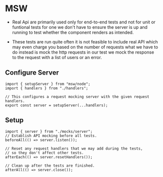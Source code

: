 # MSW

- Real Api are primarily used only for end-to-end tests and not for unit or funtional tests for one we don't have to ensure the server is up and running to test whether the component renders as intended.

- These tests are run quite often it is not feasible to include real API which may even charge you based on the number of requests what we have to do instead is mock the http requests in our test we mock the response to the request with a list of users or an error.

## Configure Server

```
import { setupServer } from "msw/node";
import { handlers } from "./handlers";

// This configures a request mocking server with the given request handlers.
export const server = setupServer(...handlers);
```

## Setup

```
import { server } from "./mocks/server";
// Establish API mocking before all tests.
beforeAll(() => server.listen());

// Reset any request handlers that we may add during the tests,
// so they don't affect other tests.
afterEach(() => server.resetHandlers());

// Clean up after the tests are finished.
afterAll(() => server.close());
```
